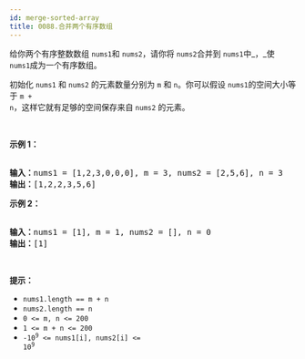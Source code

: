 ```yaml
---
id: merge-sorted-array
title: 0088.合并两个有序数组
---
```

给你两个有序整数数组 <code>nums1</code>和 <code>nums2</code>，请你将 <code>nums2</code>合并到 <code>nums1</code>中_，_使 <code>nums1</code>成为一个有序数组。

初始化 <code>nums1</code> 和 <code>nums2</code> 的元素数量分别为 <code>m</code> 和 <code>n</code>。你可以假设 <code>nums1</code>的空间大小等于 <code>m + n</code>，这样它就有足够的空间保存来自 <code>nums2</code> 的元素。

 

**示例 1：**


<pre><br/><strong>输入：</strong>nums1 = [1,2,3,0,0,0], m = 3, nums2 = [2,5,6], n = 3<br/><strong>输出：</strong>[1,2,2,3,5,6]<br/></pre>

**示例 2：**


<pre><br/><strong>输入：</strong>nums1 = [1], m = 1, nums2 = [], n = 0<br/><strong>输出：</strong>[1]<br/></pre>

 

**提示：**


- <code>nums1.length == m + n</code>
- <code>nums2.length == n</code>
- <code>0 &lt;= m, n &lt;= 200</code>
- <code>1 &lt;= m + n &lt;= 200</code>
- <code>-10<sup>9</sup> &lt;= nums1[i], nums2[i] &lt;= 10<sup>9</sup></code>
